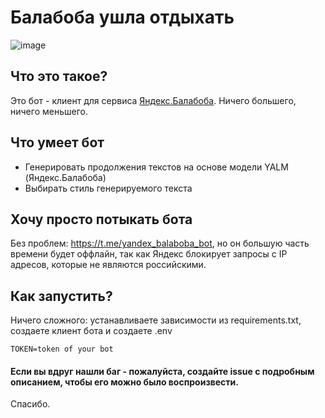 # Балабоба ушла отдыхать

![image](https://github.com/timka-123/yandex-balaboba-bot/assets/71185420/4a5267c6-fe64-4064-aa44-0680b7ef649d)




## Что это такое?

Это бот - клиент для сервиса [Яндекс.Балабоба](https://yandex.ru/lab/yalm). Ничего большего, ничего меньшего.

## Что умеет бот

* Генерировать продолжения текстов на основе модели YALM (Яндекс.Балабоба)
* Выбирать стиль генерируемого текста

## Хочу просто потыкать бота

Без проблем: https://t.me/yandex_balaboba_bot, но он большую часть времени будет оффлайн, так как Яндекс блокирует запросы с IP адресов, которые не являются российскими.

## Как запустить?

Ничего сложного: устанавливаете зависимости из requirements.txt, создаете клиент бота и создаете .env
```
TOKEN=token of your bot
```

#### Если вы вдруг нашли баг - пожалуйста, создайте issue с подробным описанием, чтобы его можно было воспроизвести.

Спасибо.
